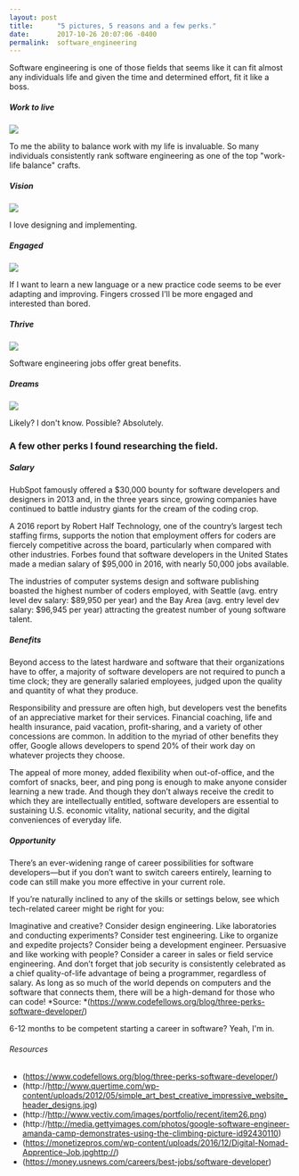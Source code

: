 ```yaml
---
layout: post
title:      "5 pictures, 5 reasons and a few perks."
date:       2017-10-26 20:07:06 -0400
permalink:  software_engineering
---
```


Software engineering is one of those fields that seems like it can fit almost any individuals life and given the time and determined effort, fit it like a boss.  

##### Work to live
![](https://www.dropbox.com/s/g45sgldyrqigzy8/Screen%20Shot%202017-11-16%20at%2010.42.48%20PM.png?dl=0http://)
 
 To me the ability to balance work with my life is invaluable.   So many individuals consistently rank software engineering as one of the top "work-life balance" crafts.   

##### Vision
![](http://http://www.quertime.com/wp-content/uploads/2012/05/simple_art_best_creative_impressive_website_header_designs.jpg)

I love designing and implementing. 

##### Engaged
![](http://http://www.vectiv.com/images/portfolio/recent/item26.png)

If I want to learn a new language or a new practice code seems to be ever adapting and improving.  Fingers crossed I'll be more engaged and interested than bored.

##### Thrive
![](http://http://media.gettyimages.com/photos/google-software-engineer-amanda-camp-demonstrates-using-the-climbing-picture-id92430110)

Software engineering jobs offer great benefits.

##### Dreams
![](https://monetizepros.com/wp-content/uploads/2016/12/Digital-Nomad-Apprentice-Job.jpghttp://)

Likely?  I don't know.  Possible? Absolutely.

###  A few other perks I found researching the field.
 
#####  Salary

HubSpot famously offered a $30,000 bounty for software developers and designers in 2013 and, in the three years since, growing companies have continued to battle industry giants for the cream of the coding crop.

A 2016 report by Robert Half Technology, one of the country’s largest tech staffing firms, supports the notion that employment offers for coders are fiercely competitive across the board, particularly when compared with other industries. Forbes found that software developers in the United States made a median salary of $95,000 in 2016, with nearly 50,000 jobs available.

The industries of computer systems design and software publishing boasted the highest number of coders employed, with Seattle (avg. entry level dev salary: $89,950 per year) and the Bay Area (avg. entry level dev salary: $96,945 per year) attracting the greatest number of young software talent.

##### Benefits

Beyond access to the latest hardware and software that their organizations have to offer, a majority of software developers are not required to punch a time clock; they are generally salaried employees, judged upon the quality and quantity of what they produce.

Responsibility and pressure are often high, but developers vest the benefits of an appreciative market for their services. Financial coaching, life and health insurance, paid vacation, profit-sharing, and a variety of other concessions are common. In addition to the myriad of other benefits they offer, Google allows developers to spend 20% of their work day on whatever projects they choose.

The appeal of more money, added flexibility when out-of-office, and the comfort of snacks, beer, and ping pong is enough to make anyone consider learning a new trade. And though they don’t always receive the credit to which they are intellectually entitled, software developers are essential to sustaining U.S. economic vitality, national security, and the digital conveniences of everyday life.

##### Opportunity

There’s an ever-widening range of career possibilities for software developers—but if you don’t want to switch careers entirely, learning to code can still make you more effective in your current role.

If you’re naturally inclined to any of the skills or settings below, see which tech-related career might be right for you:

Imaginative and creative? Consider design engineering.
Like laboratories and conducting experiments? Consider test engineering.
Like to organize and expedite projects? Consider being a development engineer.
Persuasive and like working with people? Consider a career in sales or field service engineering.
And don’t forget that job security is consistently celebrated as a chief quality-of-life advantage of being a programmer, regardless of salary. As long as so much of the world depends on computers and the software that connects them, there will be a high-demand for those who can code!
*Source: *(https://www.codefellows.org/blog/three-perks-software-developer/)

6-12 months to be competent starting a career in software?   Yeah, I'm in.


###### Resources
* (https://www.codefellows.org/blog/three-perks-software-developer/)
* (http://http://www.quertime.com/wp-content/uploads/2012/05/simple_art_best_creative_impressive_website_header_designs.jpg)
* (http://http://www.vectiv.com/images/portfolio/recent/item26.png)
* (http://http://media.gettyimages.com/photos/google-software-engineer-amanda-camp-demonstrates-using-the-climbing-picture-id92430110)
* (https://monetizepros.com/wp-content/uploads/2016/12/Digital-Nomad-Apprentice-Job.jpghttp://)
* (https://money.usnews.com/careers/best-jobs/software-developer)







 
 
